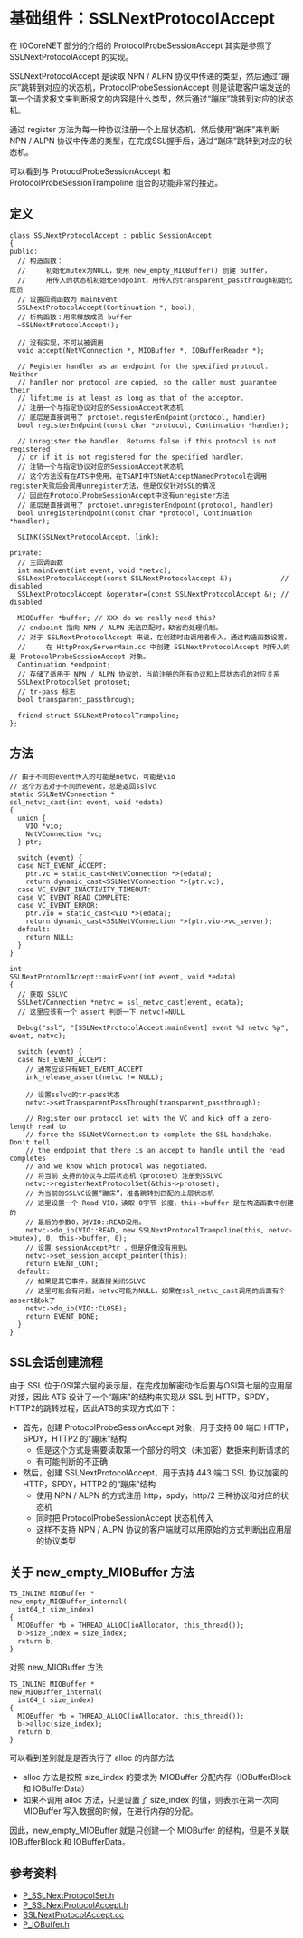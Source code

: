 # 基础组件：SSLNextProtocolAccept

在 IOCoreNET 部分的介绍的 ProtocolProbeSessionAccept 其实是参照了 SSLNextProtocolAccept 的实现。

SSLNextProtocolAccept 是读取 NPN / ALPN 协议中传递的类型，然后通过“蹦床”跳转到对应的状态机，ProtocolProbeSessionAccept 则是读取客户端发送的第一个请求报文来判断报文的内容是什么类型，然后通过“蹦床”跳转到对应的状态机。

通过 register 方法为每一种协议注册一个上层状态机，然后使用“蹦床”来判断 NPN / ALPN 协议中传递的类型，在完成SSL握手后，通过“蹦床”跳转到对应的状态机。

可以看到与 ProtocolProbeSessionAccept 和 ProtocolProbeSessionTrampoline 组合的功能非常的接近。

## 定义

```
class SSLNextProtocolAccept : public SessionAccept
{
public:
  // 构造函数：
  //     初始化mutex为NULL，使用 new_empty_MIOBuffer() 创建 buffer，
  //     用传入的状态机初始化endpoint，用传入的transparent_passthrough初始化成员
  // 设置回调函数为 mainEvent
  SSLNextProtocolAccept(Continuation *, bool);
  // 析构函数：用来释放成员 buffer
  ~SSLNextProtocolAccept();

  // 没有实现，不可以被调用
  void accept(NetVConnection *, MIOBuffer *, IOBufferReader *);

  // Register handler as an endpoint for the specified protocol. Neither
  // handler nor protocol are copied, so the caller must guarantee their
  // lifetime is at least as long as that of the acceptor.
  // 注册一个与指定协议对应的SessionAccept状态机
  // 底层是直接调用了 protoset.registerEndpoint(protocol, handler)
  bool registerEndpoint(const char *protocol, Continuation *handler);

  // Unregister the handler. Returns false if this protocol is not registered
  // or if it is not registered for the specified handler.
  // 注销一个与指定协议对应的SessionAccept状态机
  // 这个方法没有在ATS中使用，在TSAPI中TSNetAcceptNamedProtocol在调用register失败后会调用unregister方法，但是仅仅针对SSL的情况
  // 因此在ProtocolProbeSessionAccept中没有unregister方法
  // 底层是直接调用了 protoset.unregisterEndpoint(protocol, handler)
  bool unregisterEndpoint(const char *protocol, Continuation *handler);

  SLINK(SSLNextProtocolAccept, link);

private:
  // 主回调函数
  int mainEvent(int event, void *netvc);
  SSLNextProtocolAccept(const SSLNextProtocolAccept &);            // disabled
  SSLNextProtocolAccept &operator=(const SSLNextProtocolAccept &); // disabled

  MIOBuffer *buffer; // XXX do we really need this?
  // endpoint 指向 NPN / ALPN 无法匹配时，缺省的处理机制。
  // 对于 SSLNextProtocolAccept 来说，在创建时由调用者传入，通过构造函数设置，
  //     在 HttpProxyServerMain.cc 中创建 SSLNextProtocolAccept 时传入的是 ProtocolProbeSessionAccept 对象。
  Continuation *endpoint;
  // 存储了适用于 NPN / ALPN 协议的，当前注册的所有协议和上层状态机的对应关系
  SSLNextProtocolSet protoset;
  // tr-pass 标志
  bool transparent_passthrough;

  friend struct SSLNextProtocolTrampoline;
};
```

## 方法

```
// 由于不同的event传入的可能是netvc，可能是vio
// 这个方法对于不同的event，总是返回sslvc
static SSLNetVConnection *
ssl_netvc_cast(int event, void *edata)
{
  union {
    VIO *vio;
    NetVConnection *vc;
  } ptr;

  switch (event) {
  case NET_EVENT_ACCEPT:
    ptr.vc = static_cast<NetVConnection *>(edata);
    return dynamic_cast<SSLNetVConnection *>(ptr.vc);
  case VC_EVENT_INACTIVITY_TIMEOUT:
  case VC_EVENT_READ_COMPLETE:
  case VC_EVENT_ERROR:
    ptr.vio = static_cast<VIO *>(edata);
    return dynamic_cast<SSLNetVConnection *>(ptr.vio->vc_server);
  default:
    return NULL;
  }
}

int
SSLNextProtocolAccept::mainEvent(int event, void *edata)
{
  // 获取 SSLVC
  SSLNetVConnection *netvc = ssl_netvc_cast(event, edata);
  // 这里应该有一个 assert 判断一下 netvc!=NULL

  Debug("ssl", "[SSLNextProtocolAccept:mainEvent] event %d netvc %p", event, netvc);

  switch (event) {
  case NET_EVENT_ACCEPT:
    // 通常应该只有NET_EVENT_ACCEPT
    ink_release_assert(netvc != NULL);

    // 设置sslvc的tr-pass状态
    netvc->setTransparentPassThrough(transparent_passthrough);

    // Register our protocol set with the VC and kick off a zero-length read to
    // force the SSLNetVConnection to complete the SSL handshake. Don't tell
    // the endpoint that there is an accept to handle until the read completes
    // and we know which protocol was negotiated.
    // 将当前 支持的协议与上层状态机（protoset）注册到SSLVC
    netvc->registerNextProtocolSet(&this->protoset);
    // 为当前的SSLVC设置“蹦床”，准备跳转到匹配的上层状态机
    // 这里设置一个 Read VIO，读取 0字节 长度，this->buffer 是在构造函数中创建的
    // 最后的参数0，对VIO::READ没用。
    netvc->do_io(VIO::READ, new SSLNextProtocolTrampoline(this, netvc->mutex), 0, this->buffer, 0);
    // 设置 sessionAcceptPtr ，但是好像没有用到。
    netvc->set_session_accept_pointer(this);
    return EVENT_CONT;
  default:
    // 如果是其它事件，就直接关闭SSLVC
    // 这里可能会有问题，netvc可能为NULL，如果在ssl_netvc_cast调用的后面有个assert就ok了
    netvc->do_io(VIO::CLOSE);
    return EVENT_DONE;
  }
}
```

## SSL会话创建流程

由于 SSL 位于OSI第六层的表示层，在完成加解密动作后要与OSI第七层的应用层对接，因此 ATS 设计了一个“蹦床”的结构来实现从 SSL 到 HTTP，SPDY，HTTP2的跳转过程，因此ATS的实现方式如下：

  - 首先，创建 ProtocolProbeSessionAccept 对象，用于支持 80 端口 HTTP，SPDY，HTTP2 的“蹦床”结构
    - 但是这个方式是需要读取第一个部分的明文（未加密）数据来判断请求的
    - 有可能判断的不正确
  - 然后，创建 SSLNextProtocolAccept，用于支持 443 端口 SSL 协议加密的 HTTP，SPDY，HTTP2 的“蹦床”结构
    - 使用 NPN / ALPN 的方式注册 http，spdy，http/2 三种协议和对应的状态机
    - 同时把 ProtocolProbeSessionAccept 状态机传入
    - 这样不支持 NPN / ALPN 协议的客户端就可以用原始的方式判断出应用层的协议类型


## 关于 new_empty_MIOBuffer 方法

```
TS_INLINE MIOBuffer *
new_empty_MIOBuffer_internal(
  int64_t size_index)
{
  MIOBuffer *b = THREAD_ALLOC(ioAllocator, this_thread());
  b->size_index = size_index;
  return b;
}
```

对照 new_MIOBuffer 方法

```
TS_INLINE MIOBuffer *
new_MIOBuffer_internal(
  int64_t size_index)
{
  MIOBuffer *b = THREAD_ALLOC(ioAllocator, this_thread());
  b->alloc(size_index);
  return b;
}
```

可以看到差别就是是否执行了 alloc 的内部方法

  - alloc 方法是按照 size_index 的要求为 MIOBuffer 分配内存（IOBufferBlock 和 IOBufferData）
  - 如果不调用 alloc 方法，只是设置了 size_index 的值，则表示在第一次向 MIOBuffer 写入数据的时候，在进行内存的分配。

因此，new_empty_MIOBuffer 就是只创建一个 MIOBuffer 的结构，但是不关联 IOBufferBlock 和 IOBufferData。

## 参考资料

- [P_SSLNextProtocolSet.h](https://github.com/apache/trafficserver/tree/master/iocore/net/P_SSLNextProtocolSet.h)
- [P_SSLNextProtocolAccept.h](http://github.com/apache/trafficserver/tree/master/iocore/net/P_SSLNextProtocolAccept.h)
- [SSLNextProtocolAccept.cc](http://github.com/apache/trafficserver/tree/master/iocore/net/SSLNextProtocolAccept.cc)
- [P_IOBuffer.h](https://github.com/apache/trafficserver/tree/master/iocore/eventsystem/P_IOBuffer.h)
